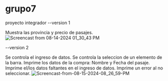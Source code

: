 # grupo7
proyecto integrador
--version 1

Muestra las provincia y precio de pasajes.
![Screencast from 08-14-2024 01_30_43 PM](https://github.com/user-attachments/assets/deaa82fb-d89d-4a2f-9ad3-5057ad5d32ea)

--version 2

Se controla el ingreso de datos.
Se controla la seleccion de un elemento de la barra.
Imprime los datos de la compra: Nombre y Fecha del pasaje.
Imprime el/los datos faltantes en el ingreso de datos.
Imprime un error al no seleccionar.
![Screencast-from-08-15-2024-08_26_59-PM](https://github.com/user-attachments/assets/9f186e2e-cb9b-46b9-8931-e327c3022c11)
